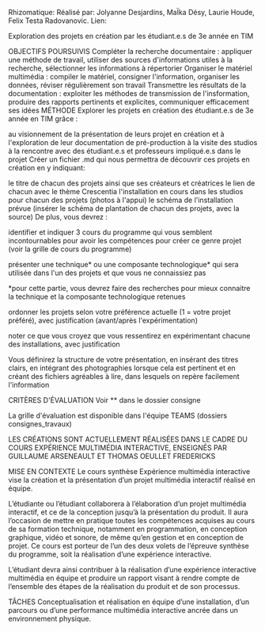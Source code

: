 Rhizomatique:
Réalisé par: Jolyanne Desjardins, MaÏka Désy, Laurie Houde, Felix Testa Radovanovic.
Lien: 


























Exploration des projets en création par les étudiant.e.s de 3e année en TIM

OBJECTIFS POURSUIVIS
 Compléter la recherche documentaire : appliquer une méthode de travail, utiliser des sources d'informations utiles à la recherche, sélectionner les informations à répertorier
 Organiser le matériel multimédia : compiler le matériel, consigner l'information, organiser les données, réviser régulièrement son travail
 Transmettre les résultats de la documentation : exploiter les méthodes de transmission de l'insformation, produire des rapports pertinents et explicites, communiquer efficacement ses idées
MÉTHODE
Explorer les projets en création des étudiant.e.s de 3e année en TIM grâce :

 au visionnement de la présentation de leurs projet en création et à l'exploration de leur documentation de pré-production
 à la visite des studios
 à la rencontre avec des étudiant.e.s et professeurs impliqué.e.s dans le projet
Créer un fichier .md qui nous permettra de découvrir ces projets en création en y indiquant:

le titre de chacun des projets ainsi que ses créateurs et créatrices
le lien de chacun avec le thème Crescentia
l'installation en cours dans les studios pour chacun des projets (photos à l'appui)
le schéma de l'installation prévue (insérer le schéma de plantation de chacun des projets, avec la source)
De plus, vous devrez :

identifier et indiquer 3 cours du programme qui vous semblent incontournables pour avoir les compétences pour créer ce genre projet (voir la grille de cours du programme)

présenter une technique* ou une composante technologique* qui sera utilisée dans l'un des projets et que vous ne connaissiez pas

*pour cette partie, vous devrez faire des recherches pour mieux connaitre la technique et la composante technologique retenues

ordonner les projets selon votre préférence actuelle (1 = votre projet préféré), avec justification (avant/après l'expérimentation)

noter ce que vous croyez que vous ressentirez en expérimentant chacune des installations, avec justification

Vous définirez la structure de votre présentation, en insérant des titres clairs, en intégrant des photographies lorsque cela est pertinent et en créant des fichiers agréables à lire, dans lesquels on repère facilement l'information

CRITÈRES D'ÉVALUATION
Voir ** dans le dossier consigne

La grille d'évaluation est disponible dans l'équipe TEAMS (dossiers consignes_travaux)

LES CRÉATIONS SONT ACTUELLEMENT RÉALISÉES DANS LE CADRE DU COURS EXPÉRIENCE MULTIMÉDIA INTERACTIVE, ENSEIGNÉS PAR GUILLAUME ARSENEAULT ET THOMAS OEULLET FREDERICKS

MISE EN CONTEXTE
Le cours synthèse Expérience multimédia interactive vise la création et la présentation d’un projet multimédia interactif réalisé en équipe.

L’étudiante ou l’étudiant collaborera à l’élaboration d’un projet multimédia interactif, et ce de la conception jusqu’à la présentation du produit. Il aura l’occasion de mettre en pratique toutes les compétences acquises au cours de sa formation technique, notamment en programmation, en conception graphique, vidéo et sonore, de même qu’en gestion et en conception de projet. Ce cours est porteur de l’un des deux volets de l’épreuve synthèse du programme, soit la réalisation d’une expérience interactive.

L’étudiant devra ainsi contribuer à la réalisation d’une expérience interactive multimédia en équipe et produire un rapport visant à rendre compte de l’ensemble des étapes de la réalisation du produit et de son processus.

TÂCHES
Conceptualisation et réalisation en équipe d’une installation, d’un parcours ou d’une performance multimédia interactive ancrée dans un environnement physique.
